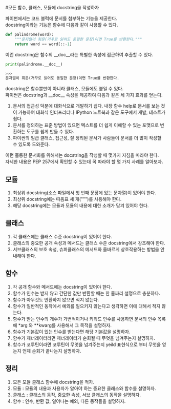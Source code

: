 #모든 함수, 클래스, 모듈에 docstring을 작성하자

파이썬에서는 코드 블럭에 문서를 첨부하는 기능을 제공한다. <br>
docstring이라는 기능은 함수에 다음과 같이 사용할 수 있다.
```py
def palindrome(word):
    """문자열이 회문(거꾸로 읽어도 동일한 문장)이면 True를 반환한다."""
    return word == word[::-1]
```

이런 docstring은 함수의 \_\_doc\_\_라는 특별한 속성에 접근하여 추출할 수 있다.
```py
print(palindrome.__doc__)

>>>
문자열이 회문(거꾸로 읽어도 동일한 문장)이면 True를 반환한다.
```

docstring은 함수뿐만이 아니라 클래스, 모듈에도 붙일 수 있다. <br>
파이썬은 docstring과 \_\_doc\_\_ 속성을 제공하여 다음과 같은 세 가지 효과를 얻는다.

1. 문서의 접근성 덕분에 대화식으로 개발하기 쉽다. 내장 함수 help로 문서를 보는 것이 가능하여 대화식 인터프리터나 IPython 노트북과 같은 도구에서 개발, 테스트가 쉽다.
2. 문서를 정의하는 표준 방법이 있으면 텍스트를 더 쉽게 이해할 수 있는 포맷으로 변환하는 도구를 쉽게 만들 수 있다.
3. 파이썬의 일급 클래스, 접근성, 잘 정리된 문서가 사람들이 문서를 더 많이 작성할 수 있도록 도와준다.

이런 훌륭한 문서화를 위해서는 docstring을 작성할 때 몇가지 지침을 따라야 한다. <br>
자세한 내용은 PEP 257에서 확인할 수 있는데 꼭 따라야 할 몇 가지 사례를 알아보자.

## 모듈
1. 최상위 docstring(소스 파일에서 첫 번째 문장에 있는 문자열)이 있어야 한다.
2. 최상위 docstring에는 따옴표 세 개(""")를 사용해야 한다.
3. 해당 docstring에는 모듈과 모듈의 내용에 대한 소개가 담겨 있어야 한다.

## 클래스
1. 각 클래스에는 클래스 수준 docstring이 있어야 한다.
2. 클래스의 중요한 공개 속성과 메서드는 클래스 수준 docstring에서 강조해야 한다.
3. 서브클래스의 보호 속성, 슈퍼클래스의 메서드와 올바르게 상호작용하는 방법을 안내해야 한다.

## 함수
1. 각 공개 함수와 메서드에는 docstring이 있어야 한다.
2. 함수가 인수는 받지 않고 간단한 값만 반환할 때는 한 줄짜리 설명으로 충분하다.
3. 함수가 아무것도 반환하지 않으면 적지 않는다.
4. 함수가 일반적인 동작에서 예외를 일으키지 않는다고 생각하면 이에 대해서 적지 않는다.
5. 함수가 받는 인수의 개수가 가변적이거나 키워드 인수를 사용하면 문서의 인수 목록에 *arg 와 **kwarg를 사용해서 그 목적을 설명하자.
6. 함수가 기본값이 있는 인수를 받는다면 해당 기본값을 설명하자.
7. 함수가 제너레이터라면 제너레이터가 순회될 때 무엇을 넘겨주는지 설명하자.
8. 함수가 코루틴이라면 코루틴이 무엇을 넘겨주는지 yeild 표현식으로 부터 무엇을 얻는지 언제 순회가 끝나는지 설명하자.

## 정리
1. 모든 모듈 클래스 함수에 docstring을 적자.
2. 모듈 : 모듈의 내용과 사용자가 알아야 하는 중요한 클래스와 함수를 설명하자.
3. 클래스 : 클래스의 동작, 중요한 속성, 서브 클래스의 동작을 설명하자.
4. 함수 : 인수, 반환 값, 일어나는 예외, 다른 동작들을 설명하자.
